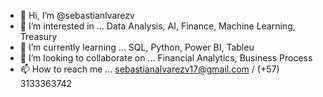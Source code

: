 - 👋 Hi, I’m @sebastianlvarezv
- 👀 I’m interested in ... Data Analysis, AI, Finance, Machine Learning, Treasury
- 🌱 I’m currently learning ... SQL, Python, Power BI, Tableu
- 💞️ I’m looking to collaborate on ... Financial Analytics, Business Process
- 📫 How to reach me ... sebastianalvarezv17@gmail.com / (+57) 3133363742

<!---
sebastianlvarezv/sebastianlvarezv is a ✨ special ✨ repository because its `README.md` (this file) appears on your GitHub profile.
You can click the Preview link to take a look at your changes.
--->
